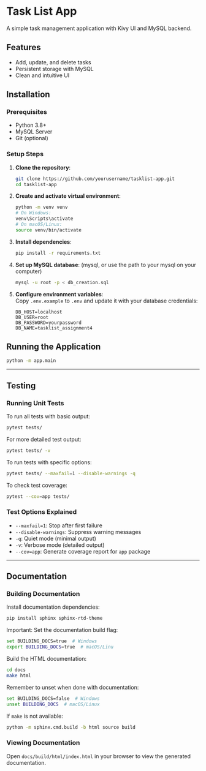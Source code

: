 # Task List App

A simple task management application with Kivy UI and MySQL backend.

## Features

- Add, update, and delete tasks
- Persistent storage with MySQL
- Clean and intuitive UI

## Installation

### Prerequisites
- Python 3.8+
- MySQL Server
- Git (optional)

### Setup Steps

1. **Clone the repository**:
   ```bash
   git clone https://github.com/yourusername/tasklist-app.git
   cd tasklist-app
   ```

2. **Create and activate virtual environment**:
   ```bash
   python -m venv venv
   # On Windows:
   venv\Scripts\activate
   # On macOS/Linux:
   source venv/bin/activate
   ```

3. **Install dependencies**:
   ```bash
   pip install -r requirements.txt
   ```

4. **Set up MySQL database**: (mysql, or use the path to your mysql on your computer)
   ```bash
   mysql -u root -p < db_creation.sql
   ```

5. **Configure environment variables**:  
   Copy `.env.example` to `.env` and update it with your database credentials:
   ```
   DB_HOST=localhost
   DB_USER=root
   DB_PASSWORD=yourpassword
   DB_NAME=tasklist_assignment4
   ```

## Running the Application

```bash
python -m app.main
```

---

## Testing

### Running Unit Tests

To run all tests with basic output:
```bash
pytest tests/
```

For more detailed test output:
```bash
pytest tests/ -v
```

To run tests with specific options:
```bash
pytest tests/ --maxfail=1 --disable-warnings -q
```

To check test coverage:
```bash
pytest --cov=app tests/
```

### Test Options Explained

- `--maxfail=1`: Stop after first failure  
- `--disable-warnings`: Suppress warning messages  
- `-q`: Quiet mode (minimal output)  
- `-v`: Verbose mode (detailed output)  
- `--cov=app`: Generate coverage report for `app` package  

---

## Documentation

### Building Documentation

Install documentation dependencies:
```bash
pip install sphinx sphinx-rtd-theme
```

Important: Set the documentation build flag:
```bash
set BUILDING_DOCS=true  # Windows
export BUILDING_DOCS=true  # macOS/Linu
```

Build the HTML documentation:
```bash
cd docs
make html
```

Remember to unset when done with documentation:
```bash
set BUILDING_DOCS=false  # Windows
unset BUILDING_DOCS  # macOS/Linux
```

If `make` is not available:
```bash
python -m sphinx.cmd.build -b html source build
```

### Viewing Documentation

Open `docs/build/html/index.html` in your browser to view the generated documentation.
